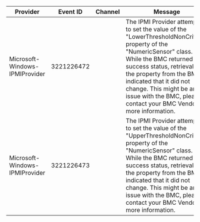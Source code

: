 Provider                        |  Event ID    |  Channel  |  Message
--------------------------------|--------------|-----------|--------------------------------------------------------------------------------------------------------------------------------------------------------------------------------------------------------------------------------------------------------------------------------------------------------------------------------------
Microsoft-Windows-IPMIProvider  |  3221226472  |           |  The IPMI Provider attempted to set the value of the "LowerThresholdNonCritical" property of the "NumericSensor" class.  While the BMC returned a success status, retrieval of the property from the BMC indicated that it did not change.  This might be an issue with the BMC, please contact your BMC Vendor for more information.
Microsoft-Windows-IPMIProvider  |  3221226473  |           |  The IPMI Provider attempted to set the value of the "UpperThresholdNonCritical" property of the "NumericSensor" class.  While the BMC returned a success status, retrieval of the property from the BMC indicated that it did not change.  This might be an issue with the BMC, please contact your BMC Vendor for more information.